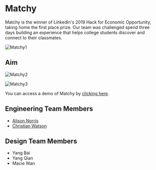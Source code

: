 # Matchy
Matchy is the winner of LinkedIn's 2019 Hack for Economic Opportunity, taking home the first place prize. Our team was challenged spend three days building an experience that helps college students discover and connect to their classmates.

![Matchy1](https://i.imgur.com/LGDoKve.jpg)

## Aim
![Matchy2](https://i.imgur.com/6eAie6k.jpg)

![Matchy3](https://i.imgur.com/STcWMzn.jpg)

You can access a demo of Matchy by [clicking here](https://college-connections.herokuapp.com/). 

## Engineering Team Members
- [Alison Norris](https://github.com/alison-codes)
- [Christian Watson](https://github.com/nicofasho)

## Design Team Members
 - Yang Bai
 - Yang Qian
 - Macie Wan

